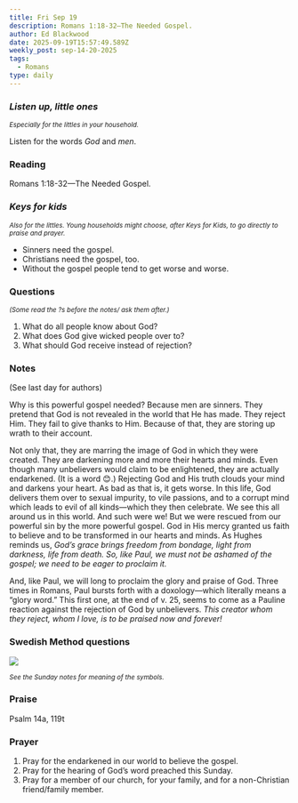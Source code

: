```yaml
---
title: Fri Sep 19
description: Romans 1:18-32—The Needed Gospel.
author: Ed Blackwood
date: 2025-09-19T15:57:49.589Z
weekly_post: sep-14-20-2025
tags:
  - Romans
type: daily
---
```

### *Listen up, little ones*

<div><small><i>Especially for the littles in your household.</i></small></div>

Listen for the words *God* and *men*.

### Reading

Romans 1:18-32—The Needed Gospel.

### *Keys for kids*

<div><small><i>Also for the littles. Young households might choose, after Keys for Kids, to go directly to praise and prayer.</i></small></div>

* Sinners need the gospel.
* Christians need the gospel, too.
* Without the gospel people tend to get worse and worse.

### Questions

<div><small><i>(Some read the ?s before the notes/ ask them after.)</i></small></div>

1. What do all people know about God?
2. What does God give wicked people over to?
3. What should God receive instead of rejection?

### Notes

(See last day for authors)	

Why is this powerful gospel needed? Because men are sinners. They pretend that God is not revealed in the world that He has made. They reject Him. They fail to give thanks to Him. Because of that, they are storing up wrath to their account.

Not only that, they are marring the image of God in which they were created. They are darkening more and more their hearts and minds. Even though many unbelievers would claim to be enlightened, they are actually endarkened. (It is a word 😊.) Rejecting God and His truth clouds your mind and darkens your heart. As bad as that is, it gets worse. In this life, God delivers them over to sexual impurity, to vile passions, and to a corrupt mind which leads to evil of all kinds—which they then celebrate. We see this all around us in this world. And such were we! But we were rescued from our powerful sin by the more powerful gospel. God in His mercy granted us faith to believe and to be transformed in our hearts and minds. As Hughes reminds us, *God’s grace brings freedom from bondage, light from darkness, life from death. So, like Paul, we must not be ashamed of the gospel; we need to be eager to proclaim it.* 

And, like Paul, we will long to proclaim the glory and praise of God. Three times in Romans, Paul bursts forth with a doxology—which literally means a “glory word.” This first one, at the end of v. 25, seems to come as a Pauline reaction against the rejection of God by unbelievers. *This creator whom they reject, whom I love, is to be praised now and forever!*

### Swedish Method questions

![](/static/img/family_worship_study_ed-swedish_questions.png)

<div><small><i>See the Sunday notes for meaning of the symbols.</i></small></div>

### Praise

Psalm 14a, 119t

### Prayer

1. Pray for the endarkened in our world to believe the gospel.
2. Pray for the hearing of God’s word preached this Sunday.
3. Pray for a member of our church, for your family, and for a non-Christian friend/family member.